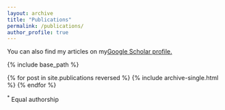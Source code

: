 ```yaml
---
layout: archive
title: "Publications"
permalink: /publications/
author_profile: true
---
```


You can also find my articles on my<u><a href="https://scholar.google.com/citations?hl=en&user=ghb58Y0AAAAJ">Google Scholar profile</a>.</u>


{% include base_path %}

{% for post in site.publications reversed %}
  {% include archive-single.html %}
{% endfor %}

<sup>*</sup> Equal authorship
